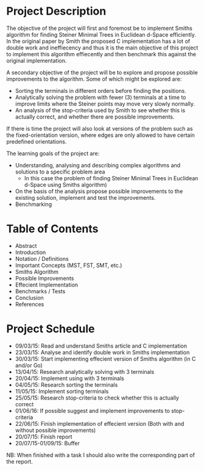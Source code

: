 # Project Description
The objective of the project will first and foremost be to implement Smiths
algorithm for finding Steiner Minimal Trees in Euclidean d-Space efficiently. In
the original paper by Smith the proposed C implementation has a lot of
double work and ineffiecency and thus it is the main objective of this project
to implement this algorithm effiecently and then benchmark this against the
original implementation.

A secondary objective of the project will be to explore and propose possible
improvements to the algorithm. Some of which might be explored are:

* Sorting the terminals in  different orders before finding the positions.
* Analytically solving the problem with fewer (3) terminals at a time to improve
  limits where the Steiner points may move very slowly normally.
* An analysis of the stop-criteria used by Smith to see whether this is actually
  correct, and whether there are possible improvements.

If there is time the project will also look at versions of the problem such as
the fixed-orientation version, where edges are only allowed to have certain
predefined orientations.

The learning goals of the project are:

* Understanding, analysing and describing complex algorithms and solutions to a
  specific problem area
    - In this case the problem of finding Steiner Minimal Trees
      in Euclidean d-Space using Smiths algorithm)
* On the basis of the analysis propose possible improvements to the existing
  solution, implement and test the improvements.
* Benchmarking

# Table of Contents
* Abstract
* Introduction
* Notation / Definitions
* Important Concepts (MST, FST, SMT, etc.)
* Smiths Algorithm
* Possible Improvements
* Effecient Implementation
* Benchmarks / Tests
* Conclusion
* References

# Project Schedule
* 09/03/15: Read and understand Smiths article and C implementation
* 23/03/15: Analyse and identify double work in Smiths implementation
* 30/03/15: Start implementing effecient version of Smiths algorithm (in C and/or Go)
* 13/04/15: Research analytically solving with 3 terminals
* 20/04/15: Implement using with 3 terminals
* 04/05/15: Research sorting the terminals
* 11/05/15: Implement sorting terminals
* 25/05/15: Research stop-criteria to check whether this is actually correct
* 01/06/16: If possible suggest and implement improvements to stop-criteria
* 22/06/15: Finish implementation of effecient version (Both with and without possible
improvements)
* 20/07/15: Finish report
* 20/07/15-01/09/15: Buffer

NB: When finished with a task I should also write the corresponding part of the report.
